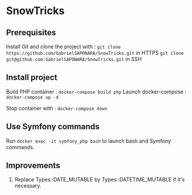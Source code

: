 # SnowTricks

## 	Prerequisites

Install Git and clone the project with :
`git clone https://github.com/GabrielSAPONARA/SnowTricks.git` in HTTPS 
`git clone git@github.com:GabrielSAPONARA/SnowTricks.git` in SSH

## Install project

Build PHP container : `docker-compose build php`
Launch docker-compose : `docker-compose up -d`

Stop container with : `docker-compose down`

##  Use Symfony commands

 Run `docker exec -it symfony_php bash` to launch bash and Symfony commands.
 
## Improvements

1. Replace Types::DATE_MUTABLE by Types::DATETIME_MUTABLE if it's necessary.